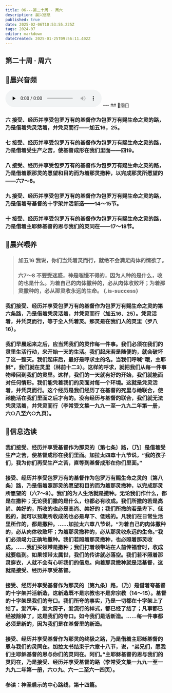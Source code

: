 ```yaml
---
title: 06---第二十周 · 周六
description: 晨兴信息
published: true
date: 2025-02-06T10:53:55.225Z
tags: 2024-07
editor: markdown
dateCreated: 2025-01-25T09:56:11.402Z
---
```


## 第二十周 · 周六

## 🎵晨兴音频
<audio id="audio" controls="" preload="none">
      <source id="mp3" src="/2024-07/week20/week20day6.mp3">
</audio>
---
## 📖纲目

### 六	接受、经历并享受包罗万有的基督作为包罗万有赐生命之灵的路，乃是借着凭灵活着，并凭灵而行——加五16，25。

### 七	接受、经历并享受包罗万有的基督作为包罗万有赐生命之灵的路，乃是借着受生产之苦，使基督成形在我们里面——四19。

### 八	接受、经历并享受包罗万有的基督作为包罗万有赐生命之灵的路，乃是借着照那灵的愿望和目的而为着那灵撒种，以完成那灵所愿望的——六7～8。

### 九	接受、经历并享受包罗万有的基督作为包罗万有赐生命之灵的路，乃是借着夸基督的十字架并活新造——14～15节。

### 十	接受、经历并享受包罗万有的基督作为包罗万有赐生命之灵的路，乃是借着主耶稣基督的恩与我们的灵同在——17～18节。

## 📖晨兴喂养

>### **加五16**    **我说，你们当凭着灵而行，就绝不会满足肉体的情欲了。**
>
>### **六7～8**    **不要受迷惑，神是嗤慢不得的，因为人种的是什么，收的也是什么。为着自己的肉体撒种的，必从肉体收败坏；为着那灵撒种的，必从那灵收永远的生命。** {.is-success}

### 我们接受、经历并享受包罗万有的基督作为包罗万有赐生命之灵的第六条路，乃是借着凭灵活着，并凭灵而行（加五16、25）。凭灵活着，并凭灵而行，等于全人凭着灵。那灵是在我们人的灵里（罗八16）。

### 我们早晨起来之后，应当凭我们的灵作每一件事。我们必须在我们的灵里生活行动，来开始一天的生活。我们起床若是随便的，就会破坏了这一整天。我们起床后，最好是呼求主的名。当我们呼喊“哦，主耶稣”，我们就在灵里（林前十二3）。这样的呼求，就把我们从每一件事物带回到我们的灵里。这样，我们的一天就有好的开始，我们就能面对任何情形。我们能凭着我们的灵面对每一个环境。这就是凭灵活着，并凭灵而行。这个经历是我们经历了在基督的死里与祂联合，使祂能活在我们里面之后才有的。没有经历与基督的联合，我们就无法凭灵活着，并凭灵而行（李常受文集一九九一至一九九二年第一册，六○八至六○九页）。

## 📖信息选读

### 我们接受、经历并享受基督作为那灵的〔第七条〕路，〔乃〕是借着受生产之苦，使基督成形在我们里面。加拉太四章十九节说，“我的孩子们，我为你们再受生产之苦，直等到基督成形在你们里面。”

### 接受、经历并享受包罗万有的基督作为包罗万有赐生命之灵的〔第八条〕路，乃是借着照那灵的愿望和目的而为着那灵撒种，以完成那灵所愿望的（六7～8）。我们的为人生活就是撒种。无论我们作什么，都是在撒种；无论我们撒的是什么，也都必有收成。我们所撒的若是高尚、美好的，所收的也必是高尚、美好的；我们所撒的若是卑下、低贱的，就可以预期所收成的也必是卑下、低贱的。凡我们在日常生活里所作的，都是撒种。……加拉太六章八节说，“为着自己的肉体撒种的，必从肉体收败坏；为着那灵撒种的，必从那灵收永远的生命。”我们必须竭力正确地撒种。我们若照着那灵撒种，也必照着那灵收成。……我们买领带是撒种；我们打着领带站在人前传福音时，收成就要临到。如果领带太属世，我们的传讲就必落空。我们若不照着那灵穿衣，人就不会有心听我们的信息。向着那灵撒种就是活基督，这就是接受、经历并享受基督。

### 接受、经历并享受基督作为那灵的〔第九条〕路，〔乃〕是借着夸基督的十字架并活新造，这新造既不是宗教也不是非宗教（14～15）。基督的十字架是我们的夸口。我们所夸的事实，乃是一切都在十字架上了结了。爱汽车，爱大房子，爱流行的样式，都已经了结了；凡事都已经被除掉了，这是我们的夸口。如今我们是活新造。……每一件事都必须是新的，因为我们是在基督里的新造。

### 接受、经历并享受基督作为那灵的终极之路，乃是借着主耶稣基督的恩与我们的灵同在。加拉太书结束于六章十八节，说，“弟兄们，愿我们主耶稣基督的恩与你们的灵同在。阿们。”主耶稣基督的恩与我们的灵同在，乃是接受、经历并享受基督的路（李常受文集一九九一至一九九二年第一册，六○九、六一二至六一四页）。

### 参读：神圣启示的中心路线，第十四篇。

<!-- Google tag (gtag.js) -->

<script async src="https://www.googletagmanager.com/gtag/js?id=G-1P8709Z16T"></script>

<script>


 window.dataLayer = window.dataLayer || [];

 function gtag(){dataLayer.push(arguments);}

 gtag('js', new Date());



 gtag('config', 'G-1P8709Z16T');

</script>